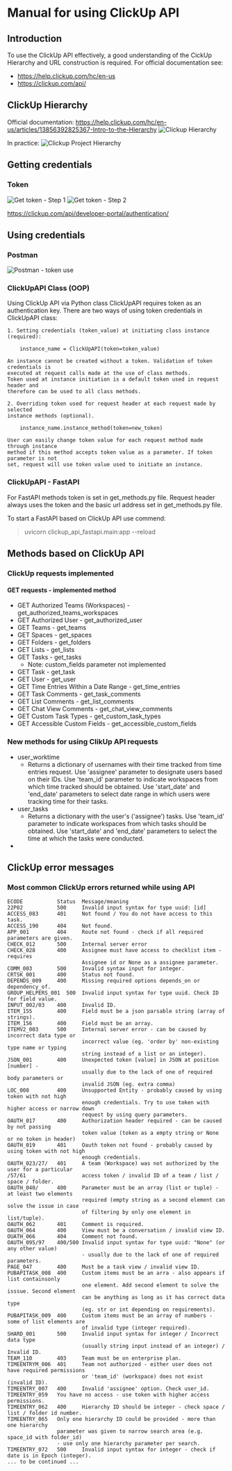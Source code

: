 # Manual for using ClickUp API

## Introduction
To use the ClickUp API effectively, a good understanding of the CickUp Hierarchy and
URL construction is required.
For official documentation see:
- https://help.clickup.com/hc/en-us
- https://clickup.com/api/


## ClickUp Hierarchy

Official documentation:
https://help.clickup.com/hc/en-us/articles/13856392825367-Intro-to-the-Hierarchy
![Clickup Hierarchy](clickup_api_screenshots/hierarchy.png)

In practice:
![Clickup Project Hierarchy](clickup_api_screenshots/project_hierarchy.png)

## Getting credentials
### Token

![Get token - Step 1](clickup_api_screenshots/token_step_1.png)
![Get token - Step 2](clickup_api_screenshots/token_step_2.png)

https://clickup.com/api/developer-portal/authentication/


## Using credentials
### Postman

![Postman - token use](clickup_api_screenshots/token_postman.png)

### ClickUpAPI Class (OOP)

Using ClickUp API via Python class ClickUpAPI requires token as an authentication key.
There are two ways of using token credentials in ClickUpAPI class:

    1. Setting credentials (token_value) at initiating class instance (required):

        instance_name = ClickUpAPI(token=token_value)

    An instance cannot be created without a token. Validation of token credentials is
    executed at request calls made at the use of class methods.
    Token used at instance initiation is a default token used in request header and
    therefore can be used to all class methods.

    2. Overriding token used for request header at each request made by selected
    instance methods (optional).

        instance_name.instance_method(token=new_token)

    User can easily change token value for each request method made through instance
    method if this method accepts token value as a parameter. If token parameter is not
    set, request will use token value used to initiate an instance.

### ClickUpAPI - FastAPI

For FastAPI methods token is set in get_methods.py file. Request header always uses the token
and the basic url address set in get_methods.py file.

To start a FastAPI based on ClickUp API use commend:
> uvicorn clickup_api_fastapi.main:app --reload

## Methods based on ClickUp API

### ClickUp requests implemented
#### GET requests - implemented method
- GET Authorized Teams (Workspaces)     - get_authorized_teams_workspaces
- GET Authorized User                   - get_authorized_user
- GET Teams                             - get_teams
- GET Spaces                            - get_spaces
- GET Folders                           - get_folders
- GET Lists                             - get_lists
- GET Tasks                             - get_tasks
    - Note: custom_fields parameter not implemented
- GET Task                              - get_task
- GET User                              - get_user
- GET Time Entries Within a Date Range  - get_time_entries
- GET Task Comments                     - get_task_comments
- GET List Comments                     - get_list_comments
- GET Chat View Comments                - get_chat_view_comments
- GET Custom Task Types                 - get_custom_task_types
- GET Accessible Custom Fields          - get_accessible_custom_fields

### New methods for using ClikUp API requests
- user_worktime
    - Returns a dictionary of usernames with their time tracked from time entries request.
    Use 'assignee' parameter to designate users based on their IDs.
    Use 'team_id' parameter to indicate workspaces from which time tracked should be obtained.
    Use 'start_date' and 'end_date' parameters to select date range in which users
    were tracking time for their tasks.
- user_tasks
    - Returns a dictionary with the user's ('assignee') tasks.
    Use 'team_id' parameter to indicate workspaces from which tasks should be obtained.
    Use 'start_date' and 'end_date' parameters to select the time at which the tasks
    were conducted.
-


## ClickUp error messages
### Most common ClickUp errors returned while using API

    ECODE           Status  Message/meaning
    22P02           500     Invalid input syntax for type uuid: [id]
    ACCESS_083      401     Not found / You do not have access to this task.
    ACCESS_190      404     Not found.
    APP_001         404     Route not found - check if all required parameters are given.
    CHECK_012       500     Internal server error
    CHECK_028       400     Assignee must have access to checklist item - requires
                            Assignee id or None as a assignee parameter.
    COMM_003        500     Invalid syntax input for integer.
    CRTSK_001       400     Status not found.
    DEPENDS_009     400     Missing required options depends_on or dependency_of.
    GROUP_HELPERS_001  500  Invalid input syntax for type uuid. Check ID for field value.
    INPUT_002/03    400     Invalid ID.
    ITEM_155        400     Field must be a json parsable string (array of strings).
    ITEM_156        400     Field must be an array.
    ITEMV2_003      500     Internal server error - can be caused by incorrect data type or
                            incorrect value (eg. 'order by' non-existing type name or typing
                            string instead of a list or an integer).
    JSON_001        400     Unexpected token [value] in JSON at position [number] -
                            usually due to the lack of one of required body parameters or
                            invalid JSON (eg. extra comma)
    LOC_008         400     Unsupported Entity - probably caused by using token with not high
                            enough credentials. Try to use token with higher access or narrow down
                            request by using query parameters.
    OAUTH_017       400     Authorization header required - can be caused by not passing
                            token value (token as a empty string or None or no token in header)
    OAUTH_019       401     Oauth token not found - probably caused by using token with not high
                            enough credentials.
    OAUTH_023/27/   401     A team (Workspace) was not authorized by the user for a particular
    /57/61                  access token / invalid ID of a team / list / space / folder.
    OAUTH_040/      400     Parameter must be an array (list or tuple) - at least two elements
                            required (empty string as a second element can solve the issue in case
                            of filtering by only one element in list/tuple).
    OAUTH_062       401     Comment is required.
    OAUTH_064       400     View must be a conversation / invalid view ID.
    OUATH_066       404     Comment not found.
    OAUTH_095/97    400/500 Invalid input syntax for type uuid: "None" (or any other value)
                            - usually due to the lack of one of required parameters.
    PAGE_047        400     Must be a task view / invalid view ID.
    PUBAPITASK_008  400     Custom items must be an arra - also appears if list containsonly
                            one element. Add second element to solve the isssue. Second element
                            can be anything as long as it has correct data type
                            (eg. str or int depending on requirements).
    PUBAPITASK_009  400     Custom items must be an array of numbers - some of list elements are
                            of invalid type (integer required).
    SHARD_001       500     Invalid input syntax for integer / Incorrect data type
                            (usually string input instead of an integer) / Invalid ID.
    TEAM_110        403     Team must be on enterprise plan.
    TIMEENTRYM_006  401     Team not authorized - either user does not have required permissions
                            or 'team_id' (workspace) does not exist (invalid ID).
    TIMEENTRY_007   400     Invalid 'assignee' option. Check user_id.
    TIMEENTRY_059   You have no access - use token with higher access permissions.
    TIMEENTRY_062   400     Hierarchy ID should be integer - check space / list / folder id number.
    TIMEENTRY_065   Only one hierarchy ID could be provided - more than one hierarchy
                    parameter was given to narrow search area (e.g. space_id with folder_id)
                    - use only one hierarchy parameter per search.
    TIMEENTRY_072   500     Invalid input syntax for integer - check if date is in Epoch (integer).
    ... to be continued ...
